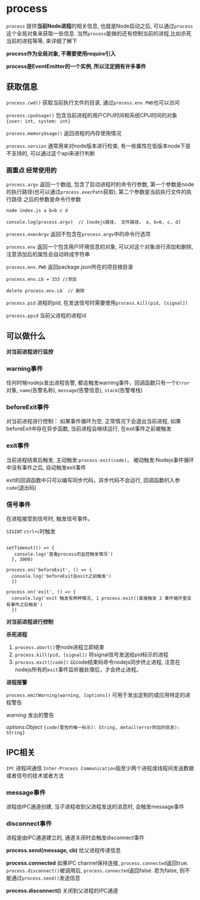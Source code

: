 # process

`process` 提供**当前Node进程**的相关信息, 也就是Node启动之后, 可以通过`process`这个全局对象来获取一些信息. 当然`process`能做的还有控制当前的进程,比如杀死当前的进程等等, 来详细了解下

**process作为全局对象, 不需要使用require引入**

**process是EventEmitter的一个实例, 所以注定拥有许多事件**

## 获取信息

`process.cwd()` 获取当前执行文件的目录, 通过`process.env.PWD`也可以访问

`process.cpuUsage()` 包含当前进程的用户CPU时间和系统CPU时间的对象 `{user: int, system: int}`

`process.memoryUsage()` 返回进程的内存使用情况

`process.version` 通常用来对node版本进行检查, 有一些属性在低版本node下是不支持的, 可以通过这个api来进行判断

### 画重点 经常使用的

`process.argv` 返回一个数组, 包含了启动进程时的命令行参数, 第一个参数是node的执行路径(也可以通过`process.execPath`获取), 第二个参数是当前执行文件的执行路径 之后的参数是命令行参数

```
node index.js a b=b c d

console.log(process.argv)  // [nodejs路径， 文件路径， a, b=b, c, d]

```

`process.execArgv`  返回不包含在`process.argv`中的命令行选项

`process.env` 返回一个包含用户环境信息的对象, 可以对这个对象进行添加和删除, 注意添加后的属性会自动转成字符串

`process.env.PWD` 返回package.json所在的项目根目录


```
process.env.Lb = 333 //添加

delete process.env.Lb  // 删除

```

`process.pid` 进程的pid, 在发送信号时需要使用`process.kill(pid, [signal])`

`process.ppid` 当前父进程的进程id




## 可以做什么

**对当前进程进行监控**

### warning事件

任何时候nodejs发出进程告警, 都会触发warning事件，回调函数只有一个`Error`对象, `name`(告警名称), `message`(告警信息), `stack`(告警堆栈)

### beforeExit事件

对当前进程进行控制： 如果事件循环为空, 正常情况下会退出当前进程, 如果beforeExit中存在异步函数, 当前进程会继续运行, 在exit事件之前被触发

### exit事件

当前进程结束后触发, 主动触发:`process.exit(code)`， 被动触发:Nodejs事件循环中没有事件之后, 自动触发exit事件

exit的回调函数中只可以编写同步代码，异步代码不会运行, 回调函数的入参`code`(退出码)

### 信号事件

在进程接受到信号时, 触发信号事件。

`SIGINT` `ctrl+c`时触发



```

setTimeout(() => {
   console.log('查看process的监控触发情况')
  }, 3000)

process.on('beforeExit', () => {
  console.log('beforeExit在exit之前触发')
  })

process.on('exit', () => {
  console.log('exit 触发有两种情况, 1 process.exit()直接触发 2 事件循环里没有事件之后触发')
  })  

```

**对当前进程进行控制**

**杀死进程**
1. `process.abort()`使node进程立即结束
2. `process.kill(pid, [signal])` 将signal信号发送给pid标示的进程
3. `process.exit([code])` 以code结束码命令nodejs同步终止进程, 注意在nodejs所有的`exit`事件监听器处理后，才会终止进程。


**进程报警**

`process.emitWarning(warning, [options])` 可用于发出定制的或应用特定的进程警告

*warning* 发出的警告

*options:Object* `{code(警告的唯一标示): String, detail(error附加的信息): String}`





## IPC相关

`IPC` 进程间通信 `Inter-Process Communication`指至少两个进程或线程间发送数据或者信号的技术或者方法

### message事件

进程由IPC通道创建, 当子进程收到父进程发送的消息时, 会触发message事件

### disconnect事件

进程是由IPC通道建立的, 通道关闭时会触发disconnect事件

**process.send(message, cb)** 给父进程传递信息

**process.connected** 如果IPC channel保持连接, `process.connected`返回true. `process.disconnect()`被调用后, `process.connected`返回false. 若为false, 则不能通过`process.send()`发送信息

**process.disconnect()** 关闭到父进程的IPC通道
